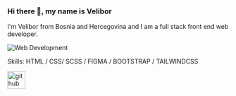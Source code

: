 ### Hi there 👋, my name is Velibor

I'm Velibor from Bosnia and Hercegovina and I am a full stack front end web developer.

![Web Development](https://miro.medium.com/max/1400/1*HIfsUtFiqFhEePcF1dK89A.jpeg)



Skills: HTML / CSS/ SCSS / FIGMA / BOOTSTRAP / TAILWINDCSS

[<img src='https://cdn.jsdelivr.net/npm/simple-icons@3.0.1/icons/github.svg' alt='github' height='40'>](https://github.com/Yppf00)  

